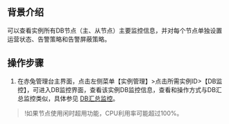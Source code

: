 ## 背景介绍
可以查看实例所有DB节点（主、从节点）主要监控信息，并对每个节点单独设置运营状态、告警策略和告警屏蔽策略。
## 操作步骤
1. 在赤兔管理台主界面，点击左侧菜单【实例管理】>点击所需实例ID>【DB监控】，可进入DB监控界面，查看该实例DB监控信息，查看和操作方式与DB汇总监控类似，具体参见 [DB汇总监控](https://cloud.tencent.com/document/product/1515/62324)。
>!如果节点使用闲时超用功能，CPU利用率可能超过100%。

